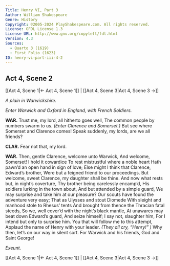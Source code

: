 ```yaml
---
Title: Henry VI, Part 3
Author: William Shakespeare
Genre: History
Copyright: ©2005-2024 PlayShakespeare.com. All rights reserved.
License: GFDL License 1.3
License URL: http://www.gnu.org/copyleft/fdl.html
Version: 4.3
Sources:
  - Quarto 3 (1619)
  - First Folio (1623)
ID: henry-vi-part-iii-4-2
---
```


## Act 4, Scene 2
[[Act 4, Scene 1|← Act 4, Scene 1]] | [[Act 4, Scene 3|Act 4, Scene 3 →]]

*A plain in Warwickshire.*

*Enter Warwick and Oxford in England, with French Soldiers.*

**WAR.**
Trust me, my lord, all hitherto goes well,
The common people by numbers swarm to us.
*(Enter Clarence and Somerset.)*
But see where Somerset and Clarence comes!
Speak suddenly, my lords, are we all friends?

**CLAR.**
Fear not that, my lord.

**WAR.**
Then, gentle Clarence, welcome unto Warwick,
And welcome, Somerset! I hold it cowardice
To rest mistrustful where a noble heart
Hath pawn’d an open hand in sign of love;
Else might I think that Clarence, Edward’s brother,
Were but a feigned friend to our proceedings.
But welcome, sweet Clarence, my daughter shall be thine.
And now what rests but, in night’s coverture,
Thy brother being carelessly encamp’d,
His soldiers lurking in the town about,
And but attended by a simple guard,
We may surprise and take him at our pleasure?
Our scouts have found the adventure very easy;
That as Ulysses and stout Diomede
With sleight and manhood stole to Rhesus’ tents
And brought from thence the Thracian fatal steeds,
So we, well cover’d with the night’s black mantle,
At unawares may beat down Edward’s guard,
And seize himself; I say not, slaughter him,
For I intend but only to surprise him.
You that will follow me to this attempt,
Applaud the name of Henry with your leader.
*(They all cry, “Henry!” )*
Why then, let’s on our way in silent sort.
For Warwick and his friends, God and Saint George!

*Exeunt.*

[[Act 4, Scene 1|← Act 4, Scene 1]] | [[Act 4, Scene 3|Act 4, Scene 3 →]]